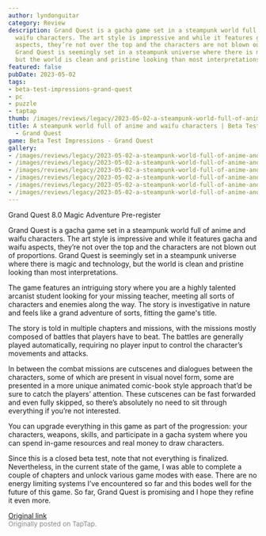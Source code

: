 ```yaml
---
author: lyndonguitar
category: Review
description: Grand Quest is a gacha game set in a steampunk world full of anime and
  waifu characters. The art style is impressive and while it features gacha and waifu
  aspects, they’re not over the top and the characters are not blown out of proportions.
  Grand Quest is seemingly set in a steampunk universe where there is magic and technology,
  but the world is clean and pristine looking than most interpretations.
featured: false
pubDate: 2023-05-02
tags:
- beta-test-impressions-grand-quest
- pc
- puzzle
- taptap
thumb: /images/reviews/legacy/2023-05-02-a-steampunk-world-full-of-anime-and-waifu-characters--beta-test-impressions---grand-quest-0.avif
title: A steampunk world full of anime and waifu characters | Beta Test Impressions
  - Grand Quest
game: Beta Test Impressions - Grand Quest
gallery:
- /images/reviews/legacy/2023-05-02-a-steampunk-world-full-of-anime-and-waifu-characters--beta-test-impressions---grand-quest-0.avif
- /images/reviews/legacy/2023-05-02-a-steampunk-world-full-of-anime-and-waifu-characters--beta-test-impressions---grand-quest-1.avif
- /images/reviews/legacy/2023-05-02-a-steampunk-world-full-of-anime-and-waifu-characters--beta-test-impressions---grand-quest-2.avif
- /images/reviews/legacy/2023-05-02-a-steampunk-world-full-of-anime-and-waifu-characters--beta-test-impressions---grand-quest-3.avif
- /images/reviews/legacy/2023-05-02-a-steampunk-world-full-of-anime-and-waifu-characters--beta-test-impressions---grand-quest-4.avif
- /images/reviews/legacy/2023-05-02-a-steampunk-world-full-of-anime-and-waifu-characters--beta-test-impressions---grand-quest-5.avif
---
```

Grand Quest
8.0
Magic
Adventure
Pre-register

Grand Quest is a gacha game set in a steampunk world full of anime and waifu characters. The art style is impressive and while it features gacha and waifu aspects, they’re not over the top and the characters are not blown out of proportions. Grand Quest is seemingly set in a steampunk universe where there is magic and technology, but the world is clean and pristine looking than most interpretations.

The game features an intriguing story where you are a highly talented arcanist student looking for your missing teacher, meeting all sorts of characters and enemies along the way.  The story is investigative in nature and feels like a grand adventure of sorts, fitting the game's title.

The story is told in multiple chapters and missions, with the missions mostly composed of battles that players have to beat. The battles are generally played automatically, requiring no player input to control the character’s movements and attacks.

In between the combat missions are cutscenes and dialogues between the characters, some of which are present in visual novel form, some are presented in a more unique animated comic-book style approach that’d be sure to catch the players’ attention. These cutscenes can be fast forwarded and even fully skipped, so there’s absolutely no need to sit through everything if you’re not interested.

You can upgrade everything in this game as part of the progression: your characters, weapons, skills, and participate in a gacha system where you can spend in-game resources and real money to draw characters.

Since this is a closed beta test, note that not everything is finalized. Nevertheless, in the current state of the game, I was able to complete a couple of chapters and unlock various game modes with ease. There are no energy limiting systems I’ve encountered so far and this bodes well for the future of this game. So far, Grand Quest is promising and I hope they refine it even more.

[Original link](https://www.taptap.io/post/5309565)<br><span style="font-size: 0.95em; color: #888;">Originally posted on TapTap.</span>